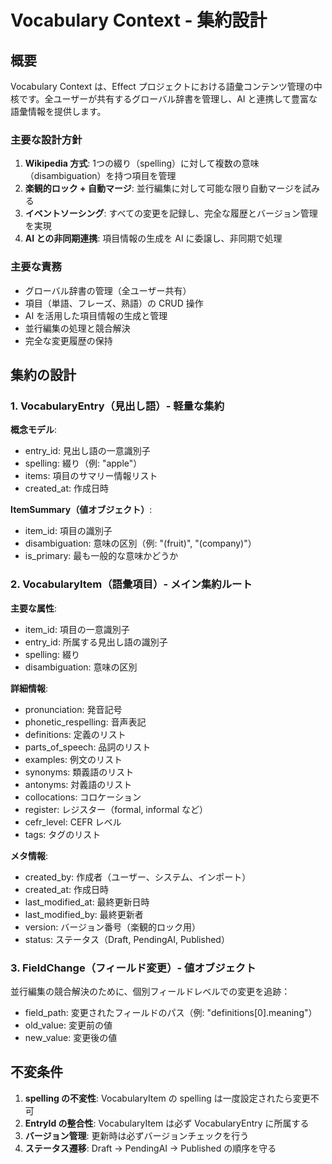 # Vocabulary Context - 集約設計

## 概要

Vocabulary Context は、Effect プロジェクトにおける語彙コンテンツ管理の中核です。全ユーザーが共有するグローバル辞書を管理し、AI と連携して豊富な語彙情報を提供します。

### 主要な設計方針

1. **Wikipedia 方式**: 1つの綴り（spelling）に対して複数の意味（disambiguation）を持つ項目を管理
2. **楽観的ロック + 自動マージ**: 並行編集に対して可能な限り自動マージを試みる
3. **イベントソーシング**: すべての変更を記録し、完全な履歴とバージョン管理を実現
4. **AI との非同期連携**: 項目情報の生成を AI に委譲し、非同期で処理

### 主要な責務

- グローバル辞書の管理（全ユーザー共有）
- 項目（単語、フレーズ、熟語）の CRUD 操作
- AI を活用した項目情報の生成と管理
- 並行編集の処理と競合解決
- 完全な変更履歴の保持

## 集約の設計

### 1. VocabularyEntry（見出し語）- 軽量な集約

**概念モデル**:

- entry_id: 見出し語の一意識別子
- spelling: 綴り（例: "apple"）
- items: 項目のサマリー情報リスト
- created_at: 作成日時

**ItemSummary（値オブジェクト）**:

- item_id: 項目の識別子
- disambiguation: 意味の区別（例: "(fruit)", "(company)"）
- is_primary: 最も一般的な意味かどうか

### 2. VocabularyItem（語彙項目）- メイン集約ルート

**主要な属性**:

- item_id: 項目の一意識別子
- entry_id: 所属する見出し語の識別子
- spelling: 綴り
- disambiguation: 意味の区別

**詳細情報**:

- pronunciation: 発音記号
- phonetic_respelling: 音声表記
- definitions: 定義のリスト
- parts_of_speech: 品詞のリスト
- examples: 例文のリスト
- synonyms: 類義語のリスト
- antonyms: 対義語のリスト
- collocations: コロケーション
- register: レジスター（formal, informal など）
- cefr_level: CEFR レベル
- tags: タグのリスト

**メタ情報**:

- created_by: 作成者（ユーザー、システム、インポート）
- created_at: 作成日時
- last_modified_at: 最終更新日時
- last_modified_by: 最終更新者
- version: バージョン番号（楽観的ロック用）
- status: ステータス（Draft, PendingAI, Published）

### 3. FieldChange（フィールド変更）- 値オブジェクト

並行編集の競合解決のために、個別フィールドレベルでの変更を追跡：

- field_path: 変更されたフィールドのパス（例: "definitions[0].meaning"）
- old_value: 変更前の値
- new_value: 変更後の値

## 不変条件

1. **spelling の不変性**: VocabularyItem の spelling は一度設定されたら変更不可
2. **EntryId の整合性**: VocabularyItem は必ず VocabularyEntry に所属する
3. **バージョン管理**: 更新時は必ずバージョンチェックを行う
4. **ステータス遷移**: Draft → PendingAI → Published の順序を守る

